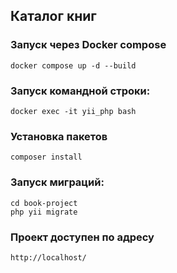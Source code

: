 Каталог книг
------------


### Запуск через Docker compose

~~~
docker compose up -d --build
~~~

### Запуск командной строки:
~~~
docker exec -it yii_php bash
~~~

### Установка пакетов
~~~
composer install
~~~

### Запуск миграций:
~~~
cd book-project
php yii migrate
~~~

### Проект доступен по адресу
~~~
http://localhost/
~~~
